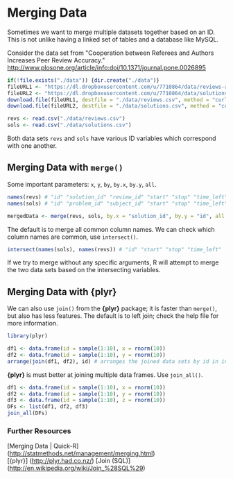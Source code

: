 Merging Data
============
Sometimes we want to merge multiple datasets together based on an ID. This is not unlike having a linked set of tables and a database like MySQL.

Consider the data set from "Cooperation between Referees and Authors Increases Peer Review Accuracy."
http://www.plosone.org/article/info:doi/10.1371/journal.pone.0026895

```r
if(!file.exists("./data")) {dir.create("./data")}
fileURL1 <- "https://dl.dropboxusercontent.com/u/7710864/data/reviews-apr29.csv"
fileURL2 <- "https://dl.dropboxusercontent.com/u/7710864/data/solutions-apr29.csv"
download.file(fileURL1, destfile = "./data/reviews.csv", method = "curl")
download.file(fileURL2, destfile = "./data/solutions.csv", method = "curl")

revs <- read.csv("./data/reviews.csv")
sols <- read.csv("./data/solutions.csv")
```

Both data sets `revs` and `sols` have various ID variables which correspond with one another.

Merging Data with `merge()`
---------------------------
Some important parameters: `x`, `y`, `by`, `by.x`, `by.y`, `all`.
```r
names(revs) # "id" "solution_id" "review_id" "start" "stop" "time_left" "accept"
names(sols) # "id" "problem_id" "subject_id" "start" "stop" "time_left" "answer"

mergedData <- merge(revs, sols, by.x = "solution_id", by.y = "id", all = TRUE)
```

The default is to merge all common column names. We can check which column names are common, use `intersect()`.
```r
intersect(names(sols), names(revs)) # "id" "start" "stop" "time_left"
```

If we try to merge without any specific arguments, R will attempt to merge the two data sets based on the intersecting variables.

Merging Data with {plyr}
------------------------
We can also use `join()` from the **{plyr}** package; it is faster than `merge()`, but also has less features. The default is to left join; check the help file for more information.
```r
library(plyr)

df1 <- data.frame(id = sample(1:10), x = rnorm(10))
df2 <- data.frame(id = sample(1:10), y = rnorm(10))
arrange(join(df1, df2), id) # arranges the joined data sets by id in increasing order
```

**{plyr}** is must better at joining multiple data frames. Use `join_all()`.
```r
df1 <- data.frame(id = sample(1:10), x = rnorm(10))
df2 <- data.frame(id = sample(1:10), y = rnorm(10))
df3 <- data.frame(id = sample(1:10), z = rnorm(10))
DFs <- list(df1, df2, df3)
join_all(DFs)
```

### Further Resources
[Merging Data | Quick-R] (http://statmethods.net/management/merging.html)  
[{plyr}] (http://plyr.had.co.nz/)
[Join (SQL)] (http://en.wikipedia.org/wiki/Join_%28SQL%29)
